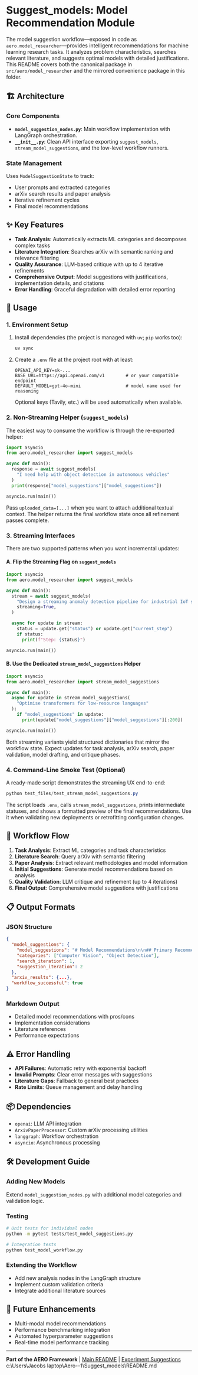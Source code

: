 # Suggest_models: Model Recommendation Module

The model suggestion workflow—exposed in code as `aero.model_researcher`—provides intelligent recommendations for machine learning research tasks. It analyzes problem characteristics, searches relevant literature, and suggests optimal models with detailed justifications. This README covers both the canonical package in `src/aero/model_researcher` and the mirrored convenience package in this folder.

## 🏗️ Architecture

### Core Components
- **`model_suggestion_nodes.py`**: Main workflow implementation with LangGraph orchestration.
- **`__init__.py`**: Clean API interface exporting `suggest_models`, `stream_model_suggestions`, and the low-level workflow runners.

### State Management
Uses `ModelSuggestionState` to track:
- User prompts and extracted categories
- arXiv search results and paper analysis
- Iterative refinement cycles
- Final model recommendations

## ✨ Key Features

- **Task Analysis**: Automatically extracts ML categories and decomposes complex tasks
- **Literature Integration**: Searches arXiv with semantic ranking and relevance filtering
- **Quality Assurance**: LLM-based critique with up to 4 iterative refinements
- **Comprehensive Output**: Model suggestions with justifications, implementation details, and citations
- **Error Handling**: Graceful degradation with detailed error reporting

## 🚀 Usage

### 1. Environment Setup

1. Install dependencies (the project is managed with `uv`; `pip` works too):
   ```powershell
   uv sync
   ```
2. Create a `.env` file at the project root with at least:
   ```dotenv
   OPENAI_API_KEY=sk-...
   BASE_URL=https://api.openai.com/v1        # or your compatible endpoint
   DEFAULT_MODEL=gpt-4o-mini                 # model name used for reasoning
   ```

   Optional keys (Tavily, etc.) will be used automatically when available.

### 2. Non-Streaming Helper (`suggest_models`)

The easiest way to consume the workflow is through the re-exported helper:

```python
import asyncio
from aero.model_researcher import suggest_models

async def main():
  response = await suggest_models(
    "I need help with object detection in autonomous vehicles"
  )
  print(response["model_suggestions"]["model_suggestions"])

asyncio.run(main())
```

Pass `uploaded_data=[...]` when you want to attach additional textual context. The helper returns the final workflow state once all refinement passes complete.

### 3. Streaming Interfaces

There are two supported patterns when you want incremental updates:

#### A. Flip the Streaming Flag on `suggest_models`

```python
import asyncio
from aero.model_researcher import suggest_models

async def main():
  stream = await suggest_models(
    "Design a streaming anomaly detection pipeline for industrial IoT sensors",
    streaming=True,
  )

  async for update in stream:
    status = update.get("status") or update.get("current_step")
    if status:
      print(f"Step: {status}")

asyncio.run(main())
```

#### B. Use the Dedicated `stream_model_suggestions` Helper

```python
import asyncio
from aero.model_researcher import stream_model_suggestions

async def main():
  async for update in stream_model_suggestions(
    "Optimise transformers for low-resource languages"
  ):
    if "model_suggestions" in update:
      print(update["model_suggestions"]["model_suggestions"][:200])

asyncio.run(main())
```

Both streaming variants yield structured dictionaries that mirror the workflow state. Expect updates for task analysis, arXiv search, paper validation, model drafting, and critique phases.

### 4. Command-Line Smoke Test (Optional)

A ready-made script demonstrates the streaming UX end-to-end:

```powershell
python test_files/test_stream_model_suggestions.py
```

The script loads `.env`, calls `stream_model_suggestions`, prints intermediate statuses, and shows a formatted preview of the final recommendations. Use it when validating new deployments or retrofitting configuration changes.

## 🔄 Workflow Flow

1. **Task Analysis**: Extract ML categories and task characteristics
2. **Literature Search**: Query arXiv with semantic filtering
3. **Paper Analysis**: Extract relevant methodologies and model information
4. **Initial Suggestions**: Generate model recommendations based on analysis
5. **Quality Validation**: LLM critique and refinement (up to 4 iterations)
6. **Final Output**: Comprehensive model suggestions with justifications

## 📋 Output Formats

### JSON Structure
```json
{
  "model_suggestions": {
    "model_suggestions": "# Model Recommendations\n\n## Primary Recommendation...",
    "categories": ["Computer Vision", "Object Detection"],
    "search_iteration": 1,
    "suggestion_iteration": 2
  },
  "arxiv_results": {...},
  "workflow_successful": true
}
```

### Markdown Output
- Detailed model recommendations with pros/cons
- Implementation considerations
- Literature references
- Performance expectations

## ⚠️ Error Handling

- **API Failures**: Automatic retry with exponential backoff
- **Invalid Prompts**: Clear error messages with suggestions
- **Literature Gaps**: Fallback to general best practices
- **Rate Limits**: Queue management and delay handling

## 📦 Dependencies

- `openai`: LLM API integration
- `ArxivPaperProcessor`: Custom arXiv processing utilities
- `langgraph`: Workflow orchestration
- `asyncio`: Asynchronous processing

## 🛠️ Development Guide

### Adding New Models
Extend `model_suggestion_nodes.py` with additional model categories and validation logic.

### Testing
```bash
# Unit tests for individual nodes
python -m pytest tests/test_model_suggestions.py

# Integration tests
python test_model_workflow.py
```

### Extending the Workflow
- Add new analysis nodes in the LangGraph structure
- Implement custom validation criteria
- Integrate additional literature sources

## 🔮 Future Enhancements

- Multi-modal model recommendations
- Performance benchmarking integration
- Automated hyperparameter suggestions
- Real-time model performance tracking

---

**Part of the AERO Framework** | [Main README](../README.md) | [Experiment Suggestions](../Suggest_additional_experiments/README.md)</content>
<parameter name="filePath">c:\Users\Jacobs laptop\Aero--1\Suggest_models\README.md